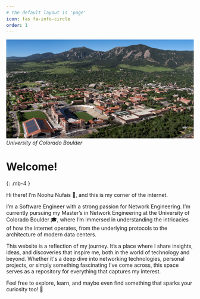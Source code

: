 ```yaml
---
# the default layout is 'page'
icon: fas fa-info-circle
order: 1
---
```


![University of Colorado Boulder](assets/img/post_images/cu_boulder.png)
_University of Colorado Boulder_

# Welcome!
{: .mb-4 }

Hi there! I’m Noohu Nufais 👋, and this is my corner of the internet.

I’m a Software Engineer with a strong passion for Network Engineering. I’m currently pursuing my Master’s in Network Engineering at the University of Colorado Boulder 🎓, where I’m immersed in understanding the intricacies of how the internet operates, from the underlying protocols to the architecture of modern data centers.

This website is a reflection of my journey. It’s a place where I share insights, ideas, and discoveries that inspire me, both in the world of technology and beyond. Whether it's a deep dive into networking technologies, personal projects, or simply something fascinating I’ve come across, this space serves as a repository for everything that captures my interest.

Feel free to explore, learn, and maybe even find something that sparks your curiosity too! 🚀